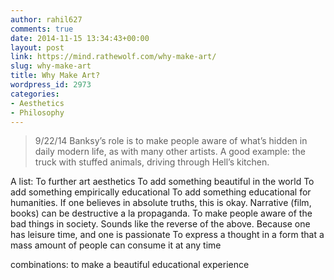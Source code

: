 ```yaml
---
author: rahil627
comments: true
date: 2014-11-15 13:34:43+00:00
layout: post
link: https://mind.rathewolf.com/why-make-art/
slug: why-make-art
title: Why Make Art?
wordpress_id: 2973
categories:
- Aesthetics
- Philosophy
---
```


<blockquote>
9/22/14
Banksy’s role is to make people aware of what’s hidden in daily modern life, as with many other artists. A good example: the truck with stuffed animals, driving through Hell’s kitchen.</blockquote>



A list:
To further art aesthetics
To add something beautiful in the world
To add something empirically educational
To add something educational for humanities. If one believes in absolute truths, this is okay. Narrative (film, books) can be destructive a la propaganda.
To make people aware of the bad things in society. Sounds like the reverse of the above.
Because one has leisure time, and one is passionate
To express a thought in a form that a mass amount of people can consume it at any time

combinations:
to make a beautiful educational experience
